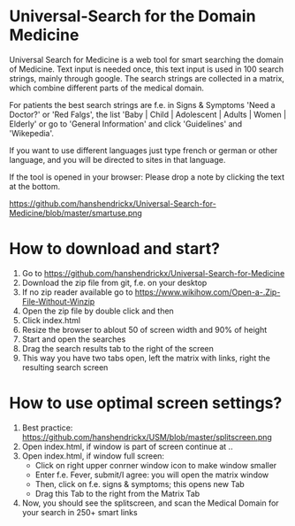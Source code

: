 # Universal-Search for the Domain Medicine
Universal Search for Medicine is a web tool for smart searching the domain of Medicine. 
Text input is needed once, this text input is used in 100 search strings, mainly
through google. The search strings are collected in a matrix, which combine different
parts of the medical domain.

For patients the best search strings are f.e. in Signs & Symptoms 'Need a Doctor?' or
'Red Falgs', the list 'Baby | Child | Adolescent | Adults | Women | Elderly' or 
go to 'General Information' and click 'Guidelines' and 'Wikepedia'.

If you want to use different languages just type french or german or other language,
and you will be directed to sites in that language.

If the tool is opened in your browser: Please drop a note by clicking the text at the bottom.

https://github.com/hanshendrickx/Universal-Search-for-Medicine/blob/master/smartuse.png

# How to download and start?
1. Go to https://github.com/hanshendrickx/Universal-Search-for-Medicine
2. Download the zip file from git, f.e. on your desktop
3. If no zip reader available go to https://www.wikihow.com/Open-a-.Zip-File-Without-Winzip
4. Open the zip file by double click and then
5. Click index.html
6. Resize the browser to ablout 50 of screen width and 90% of height
7. Start and open the searches
8. Drag the search results tab to the right of the screen
9. This way you have two tabs open, left the matrix with links, right the resulting search screen


# How to use optimal screen settings?
1. Best practice: https://github.com/hanshendrickx/USM/blob/master/splitscreen.png
2. Open index.html, if window is part of screen continue at ..
3. Open index.html, if window full screen:
    - Click on right upper conrner window icon to make window smaller
    - Enter f.e. Fever, submit/I agree: you will open the matrix window
    - Then, click on f.e. signs & symptoms; this opens new Tab
    - Drag this Tab to the right from the Matrix Tab
4. Now, you should see the splitscreen, and scan the Medical Domain for your search in 250+ smart links 
    
